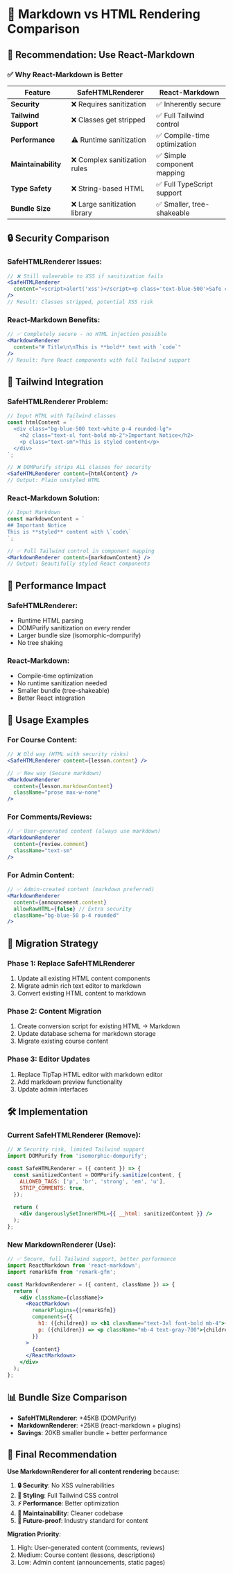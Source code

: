 # 🔄 Markdown vs HTML Rendering Comparison

## 🎯 **Recommendation: Use React-Markdown** 

### ✅ **Why React-Markdown is Better**

| Feature | SafeHTMLRenderer | React-Markdown |
|---------|------------------|----------------|
| **Security** | ❌ Requires sanitization | ✅ Inherently secure |
| **Tailwind Support** | ❌ Classes get stripped | ✅ Full Tailwind control |
| **Performance** | ⚠️ Runtime sanitization | ✅ Compile-time optimization |
| **Maintainability** | ❌ Complex sanitization rules | ✅ Simple component mapping |
| **Type Safety** | ❌ String-based HTML | ✅ Full TypeScript support |
| **Bundle Size** | ❌ Large sanitization library | ✅ Smaller, tree-shakeable |

## 🔒 **Security Comparison**

### SafeHTMLRenderer Issues:
```jsx
// ❌ Still vulnerable to XSS if sanitization fails
<SafeHTMLRenderer 
  content="<script>alert('xss')</script><p class='text-blue-500'>Safe content</p>" 
/>
// Result: Classes stripped, potential XSS risk
```

### React-Markdown Benefits:
```jsx
// ✅ Completely secure - no HTML injection possible
<MarkdownRenderer 
  content="# Title\n\nThis is **bold** text with `code`" 
/>
// Result: Pure React components with full Tailwind support
```

## 🎨 **Tailwind Integration**

### SafeHTMLRenderer Problem:
```jsx
// Input HTML with Tailwind classes
const htmlContent = `
  <div class="bg-blue-500 text-white p-4 rounded-lg">
    <h2 class="text-xl font-bold mb-2">Important Notice</h2>
    <p class="text-sm">This is styled content</p>
  </div>
`;

// ❌ DOMPurify strips ALL classes for security
<SafeHTMLRenderer content={htmlContent} />
// Output: Plain unstyled HTML
```

### React-Markdown Solution:
```jsx
// Input Markdown
const markdownContent = `
## Important Notice
This is **styled** content with \`code\`
`;

// ✅ Full Tailwind control in component mapping
<MarkdownRenderer content={markdownContent} />
// Output: Beautifully styled React components
```

## 🚀 **Performance Impact**

### SafeHTMLRenderer:
- Runtime HTML parsing
- DOMPurify sanitization on every render
- Larger bundle size (isomorphic-dompurify)
- No tree shaking

### React-Markdown:
- Compile-time optimization
- No runtime sanitization needed
- Smaller bundle (tree-shakeable)
- Better React integration

## 📝 **Usage Examples**

### For Course Content:
```jsx
// ❌ Old way (HTML with security risks)
<SafeHTMLRenderer content={lesson.content} />

// ✅ New way (Secure markdown)
<MarkdownRenderer 
  content={lesson.markdownContent}
  className="prose max-w-none"
/>
```

### For Comments/Reviews:
```jsx
// ✅ User-generated content (always use markdown)
<MarkdownRenderer 
  content={review.comment}
  className="text-sm"
/>
```

### For Admin Content:
```jsx
// ✅ Admin-created content (markdown preferred)
<MarkdownRenderer 
  content={announcement.content}
  allowRawHTML={false} // Extra security
  className="bg-blue-50 p-4 rounded"
/>
```

## 🔄 **Migration Strategy**

### Phase 1: Replace SafeHTMLRenderer
1. Update all existing HTML content components
2. Migrate admin rich text editor to markdown
3. Convert existing HTML content to markdown

### Phase 2: Content Migration
1. Create conversion script for existing HTML → Markdown
2. Update database schema for markdown storage
3. Migrate existing course content

### Phase 3: Editor Updates  
1. Replace TipTap HTML editor with markdown editor
2. Add markdown preview functionality
3. Update admin interfaces

## 🛠️ **Implementation**

### Current SafeHTMLRenderer (Remove):
```jsx
// ❌ Security risk, limited Tailwind support
import DOMPurify from 'isomorphic-dompurify';

const SafeHTMLRenderer = ({ content }) => {
  const sanitizedContent = DOMPurify.sanitize(content, {
    ALLOWED_TAGS: ['p', 'br', 'strong', 'em', 'u'],
    STRIP_COMMENTS: true,
  });
  
  return (
    <div dangerouslySetInnerHTML={{ __html: sanitizedContent }} />
  );
};
```

### New MarkdownRenderer (Use):
```jsx
// ✅ Secure, full Tailwind support, better performance
import ReactMarkdown from 'react-markdown';
import remarkGfm from 'remark-gfm';

const MarkdownRenderer = ({ content, className }) => {
  return (
    <div className={className}>
      <ReactMarkdown
        remarkPlugins={[remarkGfm]}
        components={{
          h1: ({children}) => <h1 className="text-3xl font-bold mb-4">{children}</h1>,
          p: ({children}) => <p className="mb-4 text-gray-700">{children}</p>
        }}
      >
        {content}
      </ReactMarkdown>
    </div>
  );
};
```

## 📊 **Bundle Size Comparison**

- **SafeHTMLRenderer**: +45KB (DOMPurify)
- **MarkdownRenderer**: +25KB (react-markdown + plugins)
- **Savings**: 20KB smaller bundle + better performance

## 🎯 **Final Recommendation**

**Use MarkdownRenderer for all content rendering** because:

1. **🔒 Security**: No XSS vulnerabilities
2. **🎨 Styling**: Full Tailwind CSS control  
3. **⚡ Performance**: Better optimization
4. **🧹 Maintainability**: Cleaner codebase
5. **📱 Future-proof**: Industry standard for content

**Migration Priority**:
1. High: User-generated content (comments, reviews)
2. Medium: Course content (lessons, descriptions) 
3. Low: Admin content (announcements, static pages)
